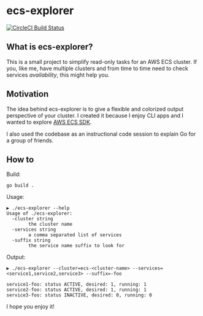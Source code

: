 # ecs-explorer
[![CircleCI Build Status](https://circleci.com/gh/axcdnt/ecs-explorer/tree/master.svg?style=shield)](https://circleci.com/gh/axcdnt/ecs-explorer/tree/master)

## What is ecs-explorer?
This is a small project to simplify read-only tasks for an AWS ECS cluster.
If you, like me, have multiple clusters and from time to time need to check services _availability_, this might help you.


## Motivation
The idea behind ecs-explorer is to give a flexible and colorized output perspective of your cluster. 
I created it because I enjoy CLI apps and I wanted to explore [AWS ECS SDK](https://docs.aws.amazon.com/sdk-for-go/api/index.html).

I also used the codebase as an instructional code session to explain Go for a group of friends.

## How to

Build: 

```
go build . 
```

Usage:

```
▶ ./ecs-explorer --help
Usage of ./ecs-explorer:
  -cluster string
    	the cluster name
  -services string
    	a comma separated list of services
  -suffix string
    	the service name suffix to look for
```

Output:

```
▶ ./ecs-explorer --cluster=ecs-<cluster-name> --services=<service1,service2,service3> --suffix=-foo

service1-foo: status ACTIVE, desired: 1, running: 1
service2-foo: status ACTIVE, desired: 1, running: 1
service3-foo: status INACTIVE, desired: 0, running: 0
```

I hope you enjoy it!

